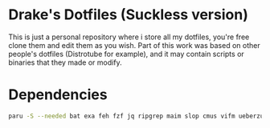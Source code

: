 # Drake's Dotfiles (Suckless version)

This is just a personal repository where i store all my dotfiles, you're free
clone them and edit them as you wish. Part of this work was based on other
people's dotfiles (Distrotube for example), and it may contain scripts or
binaries that they made or modify.

# Dependencies
``` sh
paru -S --needed bat exa feh fzf jq ripgrep maim slop cmus vifm ueberzugpp unclutter-xfixes-git lxsession picom xorg-setxkbmap xorg-xinit xorg-xprop xorg-xev xorg-xrandr arandr yt-dlp ani-cli-git ytfzf-git pulsemixer pamixer alsa-utils ttf-nerd-fonts-symbols ttf-nerd-fonts-symbols-mono ttf-mononoki-nerd zathura zathura-pdf-poppler zathura-cb kvantum gruvbox-dark-gtk gruvbox-dark-icons-gtk xcursor-simp1e-gruvbox-dark j4-dmenu-desktop ffmpegthumbnailer ffmpeg btop mpv gtk-engine-murrine
```
